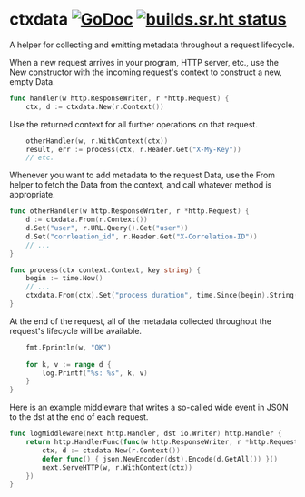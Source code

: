 # ctxdata [![GoDoc](https://godoc.org/github.com/peterbourgon/ctxdata?status.svg)](https://godoc.org/github.com/peterbourgon/ctxdata) [![builds.sr.ht status](https://builds.sr.ht/~peterbourgon/ctxdata.svg)](https://builds.sr.ht/~peterbourgon/ctxdata?)

A helper for collecting and emitting metadata throughout a request lifecycle.

When a new request arrives in your program, HTTP server, etc., use the New
constructor with the incoming request's context to construct a new, empty
Data.

```go
func handler(w http.ResponseWriter, r *http.Request) {
    ctx, d := ctxdata.New(r.Context())
```

Use the returned context for all further operations on that request.

```go
    otherHandler(w, r.WithContext(ctx))
    result, err := process(ctx, r.Header.Get("X-My-Key"))
    // etc.
```

Whenever you want to add metadata to the request Data, 
use the From helper to fetch the Data from the context,
and call whatever method is appropriate.

```go
func otherHandler(w http.ResponseWriter, r *http.Request) {
    d := ctxdata.From(r.Context())
    d.Set("user", r.URL.Query().Get("user"))
    d.Set("corrleation_id", r.Header.Get("X-Correlation-ID"))
    // ...
}

func process(ctx context.Context, key string) {
    begin := time.Now()
    // ...
    ctxdata.From(ctx).Set("process_duration", time.Since(begin).String())
}
```

At the end of the request, all of the metadata collected throughout the
request's lifecycle will be available.

```go
    fmt.Fprintln(w, "OK")
    
    for k, v := range d {
        log.Printf("%s: %s", k, v)
    }
}
```

Here is an example middleware that writes a so-called wide event in JSON
to the dst at the end of each request.

```go
func logMiddleware(next http.Handler, dst io.Writer) http.Handler {
    return http.HandlerFunc(func(w http.ResponseWriter, r *http.Request) {
        ctx, d := ctxdata.New(r.Context())
        defer func() { json.NewEncoder(dst).Encode(d.GetAll()) }()
        next.ServeHTTP(w, r.WithContext(ctx))
    })
}
```

